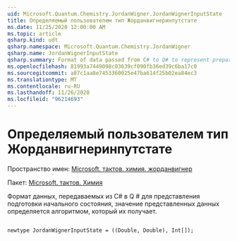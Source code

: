 ```yaml
---
uid: Microsoft.Quantum.Chemistry.JordanWigner.JordanWignerInputState
title: Определяемый пользователем тип Жорданвигнеринпутстате
ms.date: 11/25/2020 12:00:00 AM
ms.topic: article
qsharp.kind: udt
qsharp.namespace: Microsoft.Quantum.Chemistry.JordanWigner
qsharp.name: JordanWignerInputState
qsharp.summary: Format of data passed from C# to Q# to represent preparation of the initial state The meaning of the data represented is determined by the algorithm that receives it.
ms.openlocfilehash: 81993a7449098c03639cf090fb36ed39c6ba17c0
ms.sourcegitcommit: a87c1aa8e7453360025e47ba614f25b02ea84ec3
ms.translationtype: MT
ms.contentlocale: ru-RU
ms.lasthandoff: 11/26/2020
ms.locfileid: "96214693"
---
```

# <a name="jordanwignerinputstate-user-defined-type"></a>Определяемый пользователем тип Жорданвигнеринпутстате

Пространство имен: [Microsoft. тактов. химия. жорданвигнер](xref:Microsoft.Quantum.Chemistry.JordanWigner)

Пакет: [Microsoft. тактов. Химия](https://nuget.org/packages/Microsoft.Quantum.Chemistry)


Формат данных, передаваемых из C# в Q # для представления подготовки начального состояния, значение представленных данных определяется алгоритмом, который их получает.

```qsharp

newtype JordanWignerInputState = ((Double, Double), Int[]);
```

